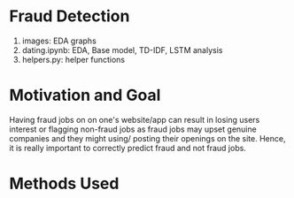 # Fraud Detection
1. images: EDA graphs
1. dating.ipynb: EDA, Base model, TD-IDF, LSTM analysis
1. helpers.py: helper functions

# Motivation and Goal
Having fraud jobs on on one's website/app can result in losing users interest or flagging non-fraud jobs as fraud jobs may upset genuine companies and they might using/ posting their openings on the site. Hence, it is really important to correctly predict fraud and not fraud jobs.

# Methods Used
